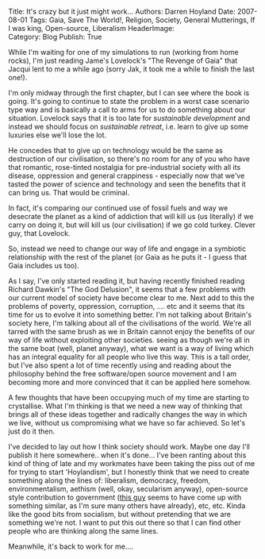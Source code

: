 Title:          It's crazy but it just might work...
Authors:        Darren Hoyland
Date:           2007-08-01
Tags:           Gaia, Save The World!, Religion, Society, General Mutterings, If I was king, Open-source, Liberalism
HeaderImage:    
Category:       Blog
Publish:        True


While I'm waiting for one of my simulations to run (working from home rocks), I'm just reading Jame's Lovelock's "The Revenge of Gaia" that Jacqui lent to me a while ago (sorry Jak, it took me a while to finish the last one!).

I'm only midway through the first chapter, but I can see where the book is going. It's going to continue to state the problem in a worst case scenario type way and is basically a call to arms for us to do something about our situation. Lovelock says that it is too late for *sustainable development* and instead we should focus on *sustainable retreat*, i.e. learn to give up some luxuries else we'll lose the lot.

He concedes that to give up on technology would be the same as destruction of our civilisation, so there's no room for any of you who have that romantic, rose-tinted nostalgia for pre-industrial society with all its disease, oppression and general crappiness - especially now that we've tasted the power of science and technology and seen the benefits that it can bring us. That would be criminal.

In fact, it's comparing our continued use of fossil fuels and way we desecrate the planet as a kind of addiction that will kill us (us literally) if we carry on doing it, but will kill us (our civilisation) if we go cold turkey. Clever guy, that Lovelock.

So, instead we need to change our way of life and engage in a symbiotic relationship with the rest of the planet (or Gaia as he puts it - I guess that Gaia includes us too).

As I say, I've only started reading it, but having recently finished reading Richard Dawkin's "The God Delusion", it seems that a few problems with our current model of society have become clear to me. Next add to this the problems of poverty, oppression, corruption,  .... etc  and it seems that its time for us to evolve it into something better. I'm not talking about Britain's society here, I'm talking about all of the civilisations of the world. We're all tarred with the same brush as we in Britain cannot enjoy the benefits of our way of life without exploiting other societies. seeing as though we're all in the same boat (well, planet anyway), what we want is a way of living which has an integral equality for all people who live this way.  This is a tall order, but I've also spent a lot of time recently using and reading about the philosophy behind the free software/open source movement and I am becoming more and more convinced that it can be applied here somehow.

A few thoughts that have been occupying much of my time are starting to crystallise. What I'm thinking is that we need a new way of thinking that brings all of these ideas together and radically changes the way in which we live, without us compromising what we have so far achieved. So let's just do it then.

I've decided to lay out how I think society should work. Maybe one day I'll publish it here somewhere.. when it's done... I've been ranting about this kind of thing of late and my workmates have been taking the piss out of me for trying to start 'Hoylandism', but I honestly think that we need to create something along the lines of: liberalism, democracy, freedom, environmentalism, aethism (well, okay, secularism anyway), open-source style contribution to government ([this guy](http://www.lifehack.org/articles/technology/open-source-life-how-the-open-movement-will-change-everything.html) seems to have come up with something similar, as I'm sure many others have already), etc, etc. Kinda like the good bits from socialism, but without pretending that we are something we're not. I want to put this out there so that I can find other people who are thinking along the same lines.

Meanwhile, it's back to work for me....
